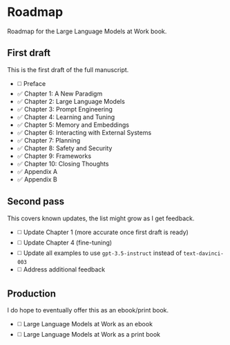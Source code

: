 # Roadmap

Roadmap for the Large Language Models at Work book.

## First draft

This is the first draft of the full manuscript.

- ◻️ Preface
- ✅ Chapter 1: A New Paradigm
- ✅ Chapter 2: Large Language Models
- ✅ Chapter 3: Prompt Engineering
- ✅ Chapter 4: Learning and Tuning
- ✅ Chapter 5: Memory and Embeddings
- ✅ Chapter 6: Interacting with External Systems
- ✅ Chapter 7: Planning
- ✅ Chapter 8: Safety and Security
- ✅️ Chapter 9: Frameworks
- ✅️️ Chapter 10: Closing Thoughts
- ✅️️ Appendix A
- ️✅️ Appendix B

## Second pass

This covers known updates, the list might grow as I get feedback.

- ◻️ Update Chapter 1 (more accurate once first draft is ready)
- ◻️ Update Chapter 4 (fine-tuning)
- ◻️ Update all examples to use `gpt-3.5-instruct` instead of `text-davinci-003`
- ◻️ Address additional feedback

## Production

I do hope to eventually offer this as an ebook/print book.

- ◻️ Large Language Models at Work as an ebook
- ◻️ Large Language Models at Work as a print book
